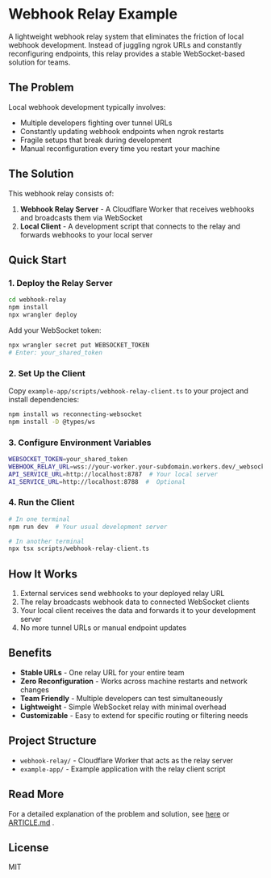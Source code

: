 # Webhook Relay Example

A lightweight webhook relay system that eliminates the friction of local webhook development. Instead of juggling ngrok URLs and constantly reconfiguring endpoints, this relay provides a stable WebSocket-based solution for teams.

## The Problem

Local webhook development typically involves:
- Multiple developers fighting over tunnel URLs
- Constantly updating webhook endpoints when ngrok restarts
- Fragile setups that break during development
- Manual reconfiguration every time you restart your machine

## The Solution

This webhook relay consists of:

1. **Webhook Relay Server** - A Cloudflare Worker that receives webhooks and broadcasts them via WebSocket
2. **Local Client** - A development script that connects to the relay and forwards webhooks to your local server

## Quick Start

### 1. Deploy the Relay Server

```bash
cd webhook-relay
npm install
npx wrangler deploy
```

Add your WebSocket token:
```bash
npx wrangler secret put WEBSOCKET_TOKEN
# Enter: your_shared_token
```

### 2. Set Up the Client

Copy `example-app/scripts/webhook-relay-client.ts` to your project and install dependencies:

```bash
npm install ws reconnecting-websocket
npm install -D @types/ws
```

### 3. Configure Environment Variables

```bash
WEBSOCKET_TOKEN=your_shared_token
WEBHOOK_RELAY_URL=wss://your-worker.your-subdomain.workers.dev/_websocket
API_SERVICE_URL=http://localhost:8787  # Your local server
AI_SERVICE_URL=http://localhost:8788  #  Optional
```

### 4. Run the Client

```bash
# In one terminal
npm run dev  # Your usual development server

# In another terminal
npx tsx scripts/webhook-relay-client.ts
```

## How It Works

1. External services send webhooks to your deployed relay URL
2. The relay broadcasts webhook data to connected WebSocket clients
3. Your local client receives the data and forwards it to your development server
4. No more tunnel URLs or manual endpoint updates

## Benefits

- **Stable URLs** - One relay URL for your entire team
- **Zero Reconfiguration** - Works across machine restarts and network changes
- **Team Friendly** - Multiple developers can test simultaneously
- **Lightweight** - Simple WebSocket relay with minimal overhead
- **Customizable** - Easy to extend for specific routing or filtering needs

## Project Structure

- `webhook-relay/` - Cloudflare Worker that acts as the relay server
- `example-app/` - Example application with the relay client script

## Read More

For a detailed explanation of the problem and solution, see  [here](https://agentuity.com/blog/legacy-dev-tools-are-dead-weight-in-the-personal-software-era) or [ARTICLE.md](./ARTICLE.md) .

## License

MIT
